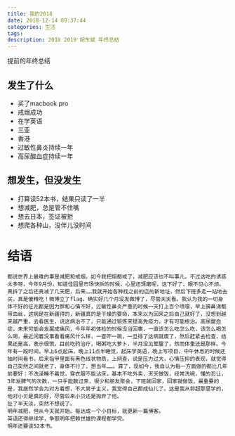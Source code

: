 ```yaml
---
title: 我的2018
date: 2018-12-14 09:37:44
categories: 生活
tags:
description: 2018 2019 胡东斌 年终总结
---
```


提前的年终总结  

<!-- more -->  

## 发生了什么  

+ 买了macbook pro
+ 戒烟成功
+ 在学英语
+ 三亚
+ 香港
+ 过敏性鼻炎持续一年
+ 高尿酸血症持续一年

## 想发生，但没发生  

+ 打算读52本书，结果只读了一半
+ 想减肥，总是管不住嘴
+ 想去日本，签证被拒
+ 想爬各种山，没伴儿没时间  

# 结语  
    都说世界上最难的事是减肥和戒烟，如今我把烟都戒了，减肥应该也不叫事儿，不过这吃的诱惑太多呀，今年9月份，知道佳园里市场快拆的时候，心里还琢磨呢，这下好了，眼不见心不烦。真拆了之后还真减了几天肥，后来……我就开始各种找之前的店的新地址，然后下班多走一站地去买，真是傻精吃！微博立了flag，确实好几个月没发微博了，尽管天天看。我认为我的一切身体不好的征兆都是因为胖和心情不好，过敏性鼻炎严重的时候一天打上百个喷嚏，早上擤鼻涕都带血丝，这病是在新疆得的，新疆真的是干燥的要命，本来以为回来之后自己就好了，没想到越来越严重，去看医生，说这病治不了，只能通过锻炼来提高免疫力，才有可能根治。高尿酸血症，未来可能会发展成痛风，今年年初体检的时候没当回事，一直该怎么吃怎么吃，该怎么喝怎么喝，最近闲着没事看看痛风什么样，一查吓一跳，一旦得了这病就废了，然后赶紧去检查，结果还是高，表示很慌，目前吃药治疗，喝粥吃大萝卜，半月没见荤腥了，然而体重还是那样。今年有一段时间，早上6点起床，晚上11点半睡觉，起床学英语，晚上写项目，中午休息的时候还抽时间看书，后来指甲里面有黑色线状物质，上网查，说是压力过大，心情压抑的表现，就觉得自己突然之间就老了，身体不行了，想当年……。算了，现如今，我自认为每一方面做的都比几年前要好：不洗澡睡不着觉，穿衣服不能沾床，基本不吃外卖，天天做饭，经常洗碗，懂的忍让，3年发脾气的次数，一只手能数过来，很少和朋友聚会，下班就回家，回家就做饭，最重要的是，我居然学会为对方着想，不大男子主义，我觉得自己都成仙儿了。这是我从郭超那里学的，他对小贝是真的好，尽管后来小贝还是抛弃了他。
    扯了半天淡，突然不想说了。
    明年减肥，但从今天就开始。每达成一个小目标，就更新一篇博客。
    英语还得继续学，争取明年把赖世雄的课程都学完。
    明年还要读52本书。